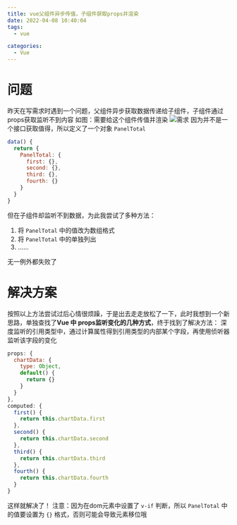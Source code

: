 ```yaml
---
title: vue父组件异步传值，子组件获取props并渲染
date: 2022-04-08 10:40:04
tags: 
  - vue

categories: 
  - Vue
---
```

# 问题
昨天在写需求时遇到一个问题，父组件异步获取数据传递给子组件，子组件通过props获取监听不到内容
如图：需要给这个组件传值并渲染
![需求](https://cdn.jsdelivr.net/gh/Melanie618/CDN@v1.1/images/vue/MVVM.png?raw=true)
因为并不是一个接口获取值得，所以定义了一个对象 `PanelTotal`
```js
data() {
  return {
    PanelTotal: {
      first: {},
      second: {},
      third: {},
      fourth: {}
    }
  }
}
```

但在子组件却监听不到数据，为此我尝试了多种方法：
1. 将 `PanelTotal` 中的值改为数组格式
2. 将 `PanelTotal` 中的单独列出
3. ......

无一例外都失败了

# 解决方案
按照以上方法尝试过后心情很烦躁，于是出去走走放松了一下，此时我想到一个新思路，单独查找了**Vue 中 props监听变化的几种方式**，终于找到了解决方法：
深度监听的引用类型中，通过计算属性得到引用类型的内部某个字段，再使用侦听器监听该字段的变化
```js
props: {
  chartData: {
    type: Object,
    default() {
      return {}
    }
  }
},
computed: {
  first() {
    return this.chartData.first
  },
  second() {
    return this.chartData.second
  },
  third() {
    return this.chartData.third
  },
  fourth() {
    return this.chartData.fourth
  }
}
```
这样就解决了！
注意：因为在dom元素中设置了 `v-if` 判断，所以 `PanelTotal` 中的值要设置为 `{}` 格式，否则可能会导致元素移位哦
